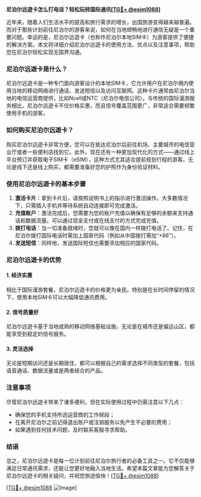 **尼泊尔远遊卡怎么打电话？轻松玩转国际通讯[[TG💪+ @esim1088](https://t.me/s/esim1088)]**

近年来，随着人们生活水平的提高和旅行需求的增长，出国旅游变得越来越普遍。而对于那些计划前往尼泊尔的游客来说，如何在当地顺畅地进行通信无疑是一个重要问题。幸运的是，尼泊尔远遊卡（也称作尼泊尔本地SIM卡）为游客提供了便捷的解决方案。本文将详细介绍尼泊尔远遊卡的使用方法、优点以及注意事项，帮助您在尼泊尔轻松实现无国界沟通。

### 尼泊尔远遊卡是什么？

尼泊尔远遊卡是一种专门面向游客设计的本地SIM卡，它允许用户在尼泊尔境内使用当地的移动网络进行通话、发送短信以及访问互联网。这种卡片通常由尼泊尔当地的电信运营商提供，比如Ncell或NTC（尼泊尔电信公司）。与传统的国际漫游服务相比，尼泊尔远遊卡不仅价格实惠，而且信号覆盖范围更广，非常适合需要频繁使用手机的游客。

### 如何购买尼泊尔远遊卡？

购买尼泊尔远遊卡非常方便，您可以在抵达尼泊尔后前往机场、主要城市的电信营业厅或者一些便利店找到它。此外，现在还有一种更加现代化的方式——通过线上平台预订并获取电子SIM卡（eSIM），这种方式尤其适合提前规划行程的游客。无论是线下还是线上购买，都需要准备好您的护照作为身份验证材料。

### 使用尼泊尔远遊卡的基本步骤

1. **激活卡片**：拿到卡片后，请按照说明书上的指示进行激活操作。大多数情况下，只需插入手机并等待系统自动连接即可完成激活。
2. **充值账户**：激活完成后，您需要为您的账户充值以确保有足够的余额来支持通话和数据流量。可以通过现金支付或在线支付的方式完成充值。
3. **拨打电话**：当一切准备就绪时，您就可以像在国内一样拨打电话了。记住，在尼泊尔拨打国际电话时需加上国家代码（例如从中国拨打需加“+86”）。
4. **发送短信**：同样地，发送国际短信也需要添加相应的国家代码。

### 尼泊尔远遊卡的优势

#### 1. **经济实惠**
相比于国际漫游套餐，尼泊尔远遊卡的价格更为亲民。特别是在长时间停留的情况下，使用本地SIM卡可以大幅降低通讯费用。

#### 2. **信号质量好**
尼泊尔远遊卡基于当地成熟的移动网络基础设施，无论是在城市还是偏远山区，都能享受到稳定的信号服务。

#### 3. **灵活选择**
无论是短期访问还是长期居住，都可以根据自己的需求选择不同类型的套餐，包括语音通话、数据流量或是两者结合的产品。

### 注意事项

尽管尼泊尔远遊卡带来了诸多便利，但在实际使用过程中仍需注意以下几点：
- 确保您的手机支持所选运营商的工作频段；
- 在离开尼泊尔之前记得退出账户或注销服务以免产生不必要的费用；
- 如果遇到任何技术问题，及时联系客服寻求帮助。

### 结语

总之，尼泊尔远遊卡是每一位计划前往尼泊尔旅行者的必备工具之一。它不仅能够满足日常通讯需求，还能让您更好地融入当地生活。希望本篇文章能为您解答关于尼泊尔远遊卡的相关疑问，并祝您旅途愉快！[[TG💪+ @esim1088](https://t.me/s/esim1088)] 

[[TG💪+ @esim1088](https://t.me/s/esim1088) ![Image](https://i.postimg.cc/4NQfJmqS/Snipaste-2025-05-13-00-14-12.png)]